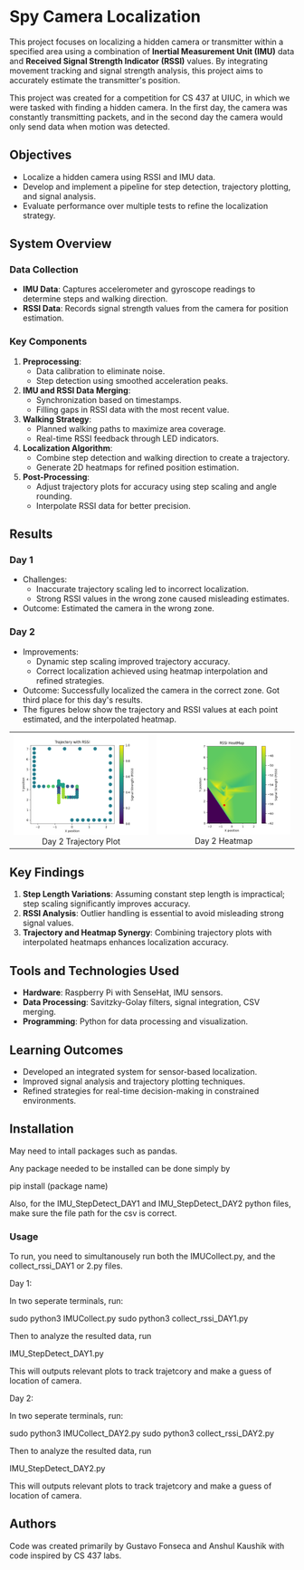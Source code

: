# Spy Camera Localization

This project focuses on localizing a hidden camera or transmitter within a specified area using a combination of **Inertial Measurement Unit (IMU)** data and **Received Signal Strength Indicator (RSSI)** values. By integrating movement tracking and signal strength analysis, this project aims to accurately estimate the transmitter's position.

This project was created for a competition for CS 437 at UIUC, in which we were tasked with finding a hidden camera. In the first day, the camera was constantly transmitting packets, and in the second day the camera would only send data when motion was detected.

## Objectives

- Localize a hidden camera using RSSI and IMU data.
- Develop and implement a pipeline for step detection, trajectory plotting, and signal analysis.
- Evaluate performance over multiple tests to refine the localization strategy.

## System Overview

### Data Collection
- **IMU Data**: Captures accelerometer and gyroscope readings to determine steps and walking direction.
- **RSSI Data**: Records signal strength values from the camera for position estimation.

### Key Components
1. **Preprocessing**:
   - Data calibration to eliminate noise.
   - Step detection using smoothed acceleration peaks.
2. **IMU and RSSI Data Merging**:
   - Synchronization based on timestamps.
   - Filling gaps in RSSI data with the most recent value.
3. **Walking Strategy**:
   - Planned walking paths to maximize area coverage.
   - Real-time RSSI feedback through LED indicators.
4. **Localization Algorithm**:
   - Combine step detection and walking direction to create a trajectory.
   - Generate 2D heatmaps for refined position estimation.
5. **Post-Processing**:
   - Adjust trajectory plots for accuracy using step scaling and angle rounding.
   - Interpolate RSSI data for better precision.

## Results

### Day 1
- Challenges:
  - Inaccurate trajectory scaling led to incorrect localization.
  - Strong RSSI values in the wrong zone caused misleading estimates.
- Outcome: Estimated the camera in the wrong zone.

### Day 2
- Improvements:
  - Dynamic step scaling improved trajectory accuracy.
  - Correct localization achieved using heatmap interpolation and refined strategies.
- Outcome: Successfully localized the camera in the correct zone. Got third place for this day's results.
- The figures below show the trajectory and RSSI values at each point estimated, and the interpolated heatmap.

<table>
  <tr>
    <td align="center">
      <img src="Day2_Trajectory.png" alt="Figure 1" width="350px">
      <br>Day 2 Trajectory Plot
    </td>
    <td align="center">
      <img src="Day2_Heatmap.png" alt="Figure 2" width="350px">
      <br>Day 2 Heatmap
    </td>
  </tr>
</table>

## Key Findings

1. **Step Length Variations**: Assuming constant step length is impractical; step scaling significantly improves accuracy.
2. **RSSI Analysis**: Outlier handling is essential to avoid misleading strong signal values.
3. **Trajectory and Heatmap Synergy**: Combining trajectory plots with interpolated heatmaps enhances localization accuracy.

## Tools and Technologies Used

- **Hardware**: Raspberry Pi with SenseHat, IMU sensors.
- **Data Processing**: Savitzky-Golay filters, signal integration, CSV merging.
- **Programming**: Python for data processing and visualization.

## Learning Outcomes

- Developed an integrated system for sensor-based localization.
- Improved signal analysis and trajectory plotting techniques.
- Refined strategies for real-time decision-making in constrained environments.

## Installation
May need to intall packages such as pandas.

Any package needed to be installed can be done simply by

pip install (package name)

Also, for the IMU_StepDetect_DAY1 and IMU_StepDetect_DAY2 python files, make sure the file path for the csv is correct.

### Usage
To run, you need to simultanousely run both the IMUCollect.py, and the collect_rssi_DAY1 or 2.py files.

Day 1:

In two seperate terminals, run:

sudo python3 IMUCollect.py
sudo python3 collect_rssi_DAY1.py

Then to analyze the resulted data, run 

IMU_StepDetect_DAY1.py

This will outputs relevant plots to track trajetcory and make a guess of location of camera.

Day 2:

In two seperate terminals, run:

sudo python3 IMUCollect_DAY2.py
sudo python3 collect_rssi_DAY2.py

Then to analyze the resulted data, run 

IMU_StepDetect_DAY2.py

This will outputs relevant plots to track trajetcory and make a guess of location of camera.

## Authors

Code was created primarily by Gustavo Fonseca and Anshul Kaushik with code inspired by CS 437 labs.
